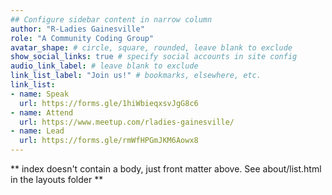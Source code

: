 ```yaml
---
## Configure sidebar content in narrow column
author: "R-Ladies Gainesville"
role: "A Community Coding Group"
avatar_shape: # circle, square, rounded, leave blank to exclude
show_social_links: true # specify social accounts in site config
audio_link_label: # leave blank to exclude
link_list_label: "Join us!" # bookmarks, elsewhere, etc.
link_list:
- name: Speak
  url: https://forms.gle/1hiWbieqxsvJgG8c6
- name: Attend
  url: https://www.meetup.com/rladies-gainesville/
- name: Lead
  url: https://forms.gle/rmWfHPGmJKM6Aowx8
---
```


** index doesn't contain a body, just front matter above.
See about/list.html in the layouts folder **